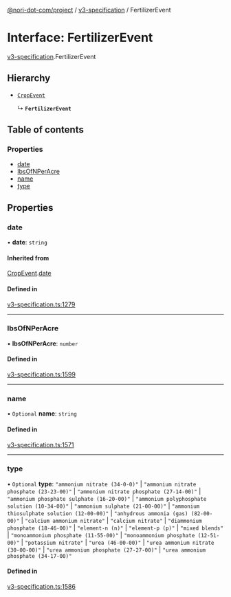 [@nori-dot-com/project](../README.md) / [v3-specification](../modules/v3_specification.md) / FertilizerEvent

# Interface: FertilizerEvent

[v3-specification](../modules/v3_specification.md).FertilizerEvent

## Hierarchy

- [`CropEvent`](v3_specification.CropEvent.md)

  ↳ **`FertilizerEvent`**

## Table of contents

### Properties

- [date](v3_specification.FertilizerEvent.md#date)
- [lbsOfNPerAcre](v3_specification.FertilizerEvent.md#lbsofnperacre)
- [name](v3_specification.FertilizerEvent.md#name)
- [type](v3_specification.FertilizerEvent.md#type)

## Properties

### date

• **date**: `string`

#### Inherited from

[CropEvent](v3_specification.CropEvent.md).[date](v3_specification.CropEvent.md#date)

#### Defined in

[v3-specification.ts:1279](https://github.com/nori-dot-eco/nori-dot-com/blob/e34c57a/packages/project/src/v3-specification.ts#L1279)

___

### lbsOfNPerAcre

• **lbsOfNPerAcre**: `number`

#### Defined in

[v3-specification.ts:1599](https://github.com/nori-dot-eco/nori-dot-com/blob/e34c57a/packages/project/src/v3-specification.ts#L1599)

___

### name

• `Optional` **name**: `string`

#### Defined in

[v3-specification.ts:1571](https://github.com/nori-dot-eco/nori-dot-com/blob/e34c57a/packages/project/src/v3-specification.ts#L1571)

___

### type

• `Optional` **type**: ``"ammonium nitrate (34-0-0)"`` \| ``"ammonium nitrate phosphate (23-23-00)"`` \| ``"ammonium nitrate phosphate (27-14-00)"`` \| ``"ammonium phosphate sulphate (16-20-00)"`` \| ``"ammonium polyphosphate solution (10-34-00)"`` \| ``"ammonium sulphate (21-00-00)"`` \| ``"ammonium thiosulphate solution (12-00-00)"`` \| ``"anhydrous ammonia (gas) (82-00-00)"`` \| ``"calcium ammonium nitrate"`` \| ``"calcium nitrate"`` \| ``"diammonium phosphate (18-46-00)"`` \| ``"element-n (n)"`` \| ``"element-p (p)"`` \| ``"mixed blends"`` \| ``"monoammonium phosphate (11-55-00)"`` \| ``"monoammonium phosphate (12-51-00)"`` \| ``"potassium nitrate"`` \| ``"urea (46-00-00)"`` \| ``"urea ammonium nitrate (30-00-00)"`` \| ``"urea ammonium phosphate (27-27-00)"`` \| ``"urea ammonium phosphate (34-17-00)"``

#### Defined in

[v3-specification.ts:1586](https://github.com/nori-dot-eco/nori-dot-com/blob/e34c57a/packages/project/src/v3-specification.ts#L1586)
